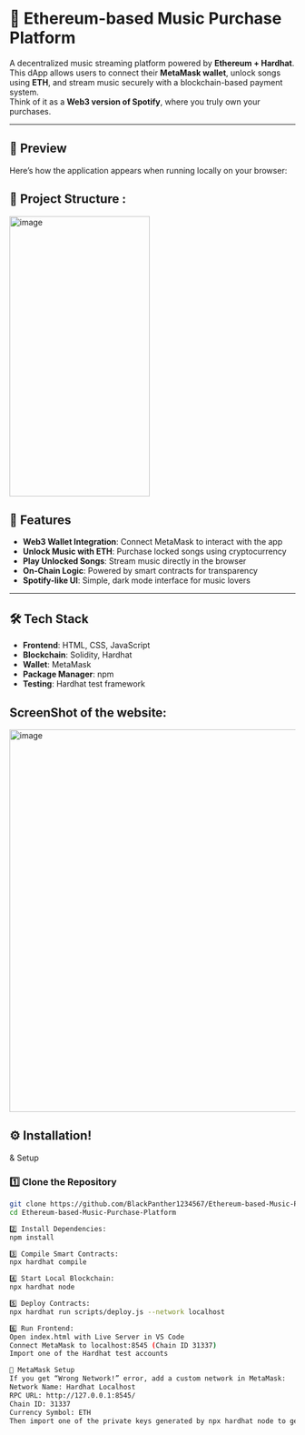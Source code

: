 # 🎵 Ethereum-based Music Purchase Platform

A decentralized music streaming platform powered by **Ethereum + Hardhat**.  
This dApp allows users to connect their **MetaMask wallet**, unlock songs using **ETH**, and stream music securely with a blockchain-based payment system.  
Think of it as a **Web3 version of Spotify**, where you truly own your purchases.  

---

## 📸 Preview  

Here’s how the application appears when running locally on your browser:  

## 📂 Project Structure  :
<img width="247" height="493" alt="image" src="https://github.com/user-attachments/assets/a6e073ab-61bf-4423-8af7-2161867067f7" />


## 🚀 Features  

- **Web3 Wallet Integration**: Connect MetaMask to interact with the app  
- **Unlock Music with ETH**: Purchase locked songs using cryptocurrency  
- **Play Unlocked Songs**: Stream music directly in the browser  
- **On-Chain Logic**: Powered by smart contracts for transparency  
- **Spotify-like UI**: Simple, dark mode interface for music lovers  

---

## 🛠️ Tech Stack  

- **Frontend**: HTML, CSS, JavaScript  
- **Blockchain**: Solidity, Hardhat  
- **Wallet**: MetaMask  
- **Package Manager**: npm  
- **Testing**: Hardhat test framework  

## ScreenShot of the website:
<img width="1365" height="673" alt="image" src="https://github.com/user-attachments/assets/018962f1-fcb0-4601-bf22-b4e3c5604446" />


## ⚙️ Installation!
 & Setup  

### 1️⃣ Clone the Repository
```bash
git clone https://github.com/BlackPanther1234567/Ethereum-based-Music-Purchase-Platform.git
cd Ethereum-based-Music-Purchase-Platform

2️⃣ Install Dependencies:
npm install

3️⃣ Compile Smart Contracts:
npx hardhat compile

4️⃣ Start Local Blockchain:
npx hardhat node

5️⃣ Deploy Contracts:
npx hardhat run scripts/deploy.js --network localhost

6️⃣ Run Frontend:
Open index.html with Live Server in VS Code
Connect MetaMask to localhost:8545 (Chain ID 31337)
Import one of the Hardhat test accounts

🔧 MetaMask Setup
If you get “Wrong Network!” error, add a custom network in MetaMask:
Network Name: Hardhat Localhost
RPC URL: http://127.0.0.1:8545/
Chain ID: 31337
Currency Symbol: ETH
Then import one of the private keys generated by npx hardhat node to get test ETH.

